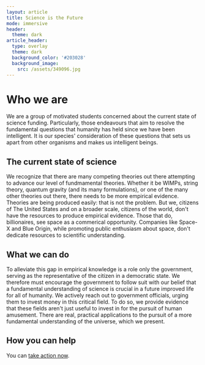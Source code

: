 ```yaml
---
layout: article
title: Science is the Future
mode: immersive
header:
  theme: dark
article_header:
  type: overlay
  theme: dark
  background_color: '#203028'
  background_image:
    src: /assets/349096.jpg
---
```

# Who we are
We are a group of motivated students concerned about the current state of science funding. Particularly, those endeavours that aim to resolve the fundamental questions that humanity has held since we have been intelligent. It is our species' consideration of these questions that sets us apart from other organisms and makes us intelligent beings.
## The current state of science
We recognize that there are many competing theories out there attempting to advance our level of fundmamental theories. Whether it be WIMPs, string theory, quantum gravity (and its many formulations), or one of the many other theories out there, there needs to be more empirical evidence. Theories are being produced easily: that is not the problem. But we, citizens of The United States and on a broader scale, citizens of the world, don't have the resources to produce empirical evidence. Those that do, billionaires, see space as a commerical opportunity. Companies like Space-X and Blue Origin, while promoting public enthusiasm about space, don't dedicate resources to scientific understanding.

## What we can do
To alleviate this gap in empirical knowledge is a role only the government, serving as the representative of the citizen in a democratic state. We therefore must encourage the government to follow suit with our belief that a fundamental understanding of science is crucial in a future improved life for all of humanity. We actively reach out to government officials, urging them to invest money in this critical field. To do so, we provide evidence that these fields aren't just useful to invest in for the pursuit of human amusement. There are real, practical applications to the pursuit of a more fundamental understanding of the universe, which we present.

## How you can help
You can [take action now](http://scienceisthefuture.org/takeactionnow/).
